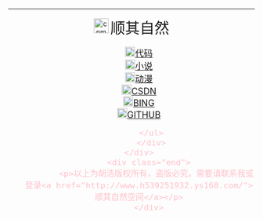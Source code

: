 -----------------------------------
<html lang="en">
<head>
    <style>
        .icon{
            text-align: center;
        }
        .icon>span{
            font-size: 30px;
        }
        .icon>img{
            width: 30px;
            height: auto;
        }
        .left{
             text-align: center;
        }
        .right{
            float: right;
            text-align: center;
            color: pink;
            font-size: large;
        }
        .right>span>img{
            width: 20px;
            height: auto;
        }
        .left>img{
            float: left;
        }
        .end{
            text-align: center;
        }
    </style>
</head>

<body>
    <div id="momo">
        <div class="icon">
            <img src="https://i.ibb.co/GQhcvZq/cnmsb05.png" alt="cnmsb05" border="0">
            <span>顺其自然</span>
        </div>
      <div class="left">
          <img src="https://i.ibb.co/37kP24W/image.png" alt="">
         </div>
         <div>
        <ul class="right">
            <span><img src="https://i.ibb.co/SdWvsGd/cnmsb01.png" alt="cnmsb01" border="0"><a href="https://mohao99.coding.net/public/"><span>代码</span></a></span><br>
            <span><img src="https://i.ibb.co/ng0mFk0/cnmsb02.png" alt="cnmsb02" border="0"><a href="https://www.ranwen8.com/"><span>小说</span></a></span><br>
            <span><img src="https://i.ibb.co/wRVp7hv/cnmsb03.png" alt="cnmsb03" border="0"><a href="https://yhdm.nl/"><span>动漫</span></a></span><br>
            <span><img src="https://i.ibb.co/pZTvVKQ/cnmsb04.png" alt="cnmsb04" border="0"><a href="https://www.csdn.net/"><span>CSDN</span></a></span><br>
            <span><img src="http://ys-e.ys168.com/604774040/318440212/p535472495UM6JkmG5X7fa/cnmsb07.png" ><a href="https://www.bing.com/"><span>BING</span></a></span><br>
            <span><img src="https://i.ibb.co/x5Nbt90/cnmsb07.png" alt="cnmsb07" border="0"><a href="https://www.github.com/"><span>GITHUB</span></a></span><br>
            
         </ul>
         </div>
    </div>
        <div class="end">
           <p>以上为胡浩版权所有，盗版必究，需要请联系我或登录<a href="http://www.h539251932.ys168.com/">顺其自然空间</a></p>
        </div>
</body>
</html>







